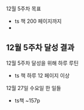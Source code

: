 12월 5주차 목표
- ts 책 200 페이지까지
-

12월 5주차 달성 결과
-


12월 5주차 달성을 위해 하루 루틴
- ts 책 하루 12 페이지 이상


12월 27일 수요일 한 일들
- ts책 ~157p
